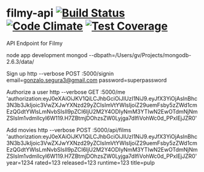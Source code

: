 filmy-api
[![Build Status](https://travis-ci.org/gonzalovazquez/filmy-api.svg?branch=master)](https://travis-ci.org/gonzalovazquez/filmy-api)
[![Code Climate](https://codeclimate.com/github/gonzalovazquez/filmy-api/badges/gpa.svg)](https://codeclimate.com/github/gonzalovazquez/filmy-api)
[![Test Coverage](https://codeclimate.com/github/gonzalovazquez/filmy-api/badges/coverage.svg)](https://codeclimate.com/github/gonzalovazquez/filmy-api/coverage)
==========

API Endpoint for Filmy

node app development
mongod --dbpath=/Users/gv/Projects/mongodb-2.6.3/data/


Sign up
http --verbose POST :5000/signin email=gonzalo.segura3@gmail.com password=superpassword



Authorize a user
http --verbose GET :5000/me 'authorization:eyJ0eXAiOiJKV1QiLCJhbGciOiJIUzI1NiJ9.eyJfX3YiOjAsInBhc3N3b3JkIjoic3VwZXJwYXNzd29yZCIsImVtYWlsIjoiZ29uemFsby5zZWd1cmEzQGdtYWlsLmNvbSIsIl9pZCI6IjU2M2Y4ODIyNmM3YTIwN2EwOTdmNjNmZSIsIm1vdmllcyI6W119.H7ZBtmjDOhzsZW0Lyjga7dIfiVohWc0d_PPxlEjJZR0'


Add movies
http --verbose POST :5000/api/films 'authorization:eyJ0eXAiOiJKV1QiLCJhbGciOiJIUzI1NiJ9.eyJfX3YiOjAsInBhc3N3b3JkIjoic3VwZXJwYXNzd29yZCIsImVtYWlsIjoiZ29uemFsby5zZWd1cmEzQGdtYWlsLmNvbSIsIl9pZCI6IjU2M2Y4ODIyNmM3YTIwN2EwOTdmNjNmZSIsIm1vdmllcyI6W119.H7ZBtmjDOhzsZW0Lyjga7dIfiVohWc0d_PPxlEjJZR0' year=1234 rated=123 released=123 runtime=123 title=pulp
